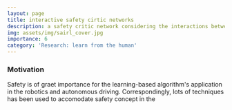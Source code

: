 ```yaml
---
layout: page
title: interactive safety cirtic networks 
description: a safety critic network considering the interactions between neighbor cars
img: assets/img/sairl_cover.jpg
importance: 6
category: 'Research: learn from the human'
---
```


### Motivation

Safety is of graet importance for the learning-based algorithm's application in the robotics and autonomous driving. Correspondingly, lots of techniques has been used to accomodate safety concept in the 
